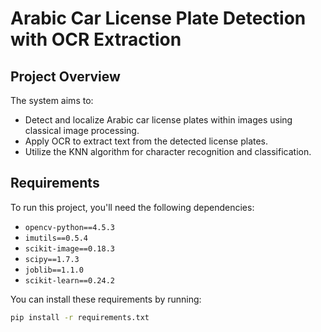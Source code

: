 
# Arabic Car License Plate Detection with OCR Extraction

## Project Overview

The system aims to:

- Detect and localize Arabic car license plates within images using classical image processing.
- Apply OCR to extract text from the detected license plates.
- Utilize the KNN algorithm for character recognition and classification.

## Requirements

To run this project, you'll need the following dependencies:

- `opencv-python==4.5.3`
- `imutils==0.5.4`
- `scikit-image==0.18.3`
- `scipy==1.7.3`
- `joblib==1.1.0`
- `scikit-learn==0.24.2`

You can install these requirements by running:

```bash
pip install -r requirements.txt
